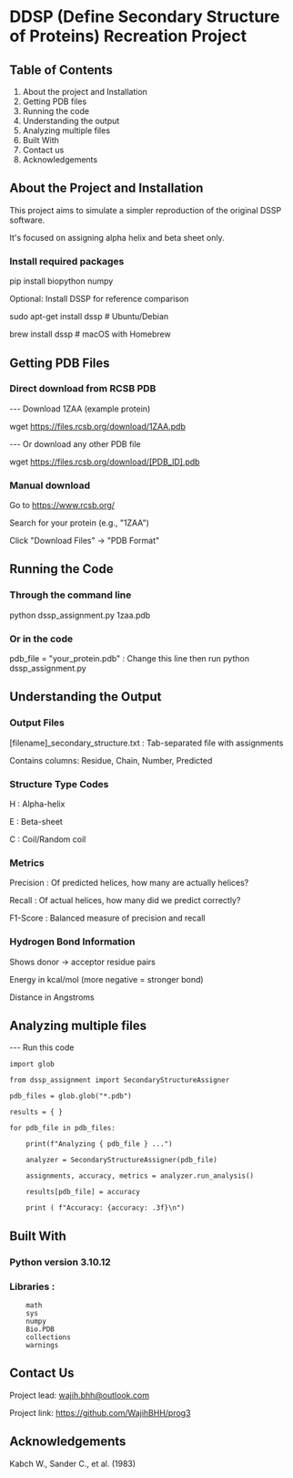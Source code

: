 # DDSP (Define Secondary Structure of Proteins) Recreation Project

## Table of Contents
1. About the project and Installation
2. Getting PDB files
3. Running the code
4. Understanding the output
5. Analyzing multiple files
6. Built With
7. Contact us
8. Acknowledgements

## About the Project and Installation

This project aims to simulate a simpler reproduction of the original DSSP software.


It's focused on assigning alpha helix and beta sheet only.

### Install required packages


pip install biopython numpy

Optional: Install DSSP for reference comparison

sudo apt-get install dssp # Ubuntu/Debian

brew install dssp # macOS with Homebrew

## Getting PDB Files

### Direct download from RCSB PDB


--- Download 1ZAA (example protein)


wget https://files.rcsb.org/download/1ZAA.pdb


--- Or download any other PDB file


wget https://files.rcsb.org/download/[PDB_ID].pdb

### Manual download


Go to https://www.rcsb.org/


Search for your protein (e.g., "1ZAA")


Click "Download Files" → "PDB Format"


## Running the Code

### Through the command line

python dssp_assignment.py 1zaa.pdb

### Or in the code

pdb_file = "your_protein.pdb" : Change this line then run python dssp_assignment.py

## Understanding the Output


### Output Files


[filename]_secondary_structure.txt : Tab-separated file with assignments


Contains columns: Residue, Chain, Number, Predicted


### Structure Type Codes


H : Alpha-helix

E : Beta-sheet

C : Coil/Random coil


### Metrics


Precision : Of predicted helices, how many are actually helices?


Recall : Of actual helices, how many did we predict correctly?


F1-Score : Balanced measure of precision and recall


### Hydrogen Bond Information


Shows donor → acceptor residue pairs


Energy in kcal/mol (more negative = stronger bond)


Distance in Angstroms

## Analyzing multiple files

--- Run this code

    import glob 
    
    from dssp_assignment import SecondaryStructureAssigner
    
    pdb_files = glob.glob("*.pdb")
    
    results = { }
    
    for pdb_file in pdb_files: 
    
        print(f"Analyzing { pdb_file } ...") 
        
        analyzer = SecondaryStructureAssigner(pdb_file) 
        
        assignments, accuracy, metrics = analyzer.run_analysis() 
        
        results[pdb_file] = accuracy 
        
        print ( f"Accuracy: {accuracy: .3f}\n")
        

## Built With

### Python version 3.10.12

### Libraries :
        math
        sys
        numpy
        Bio.PDB
        collections
        warnings

        
## Contact Us

Project lead: wajih.bhh@outlook.com

Project link: https://github.com/WajihBHH/prog3

## Acknowledgements

Kabch W., Sander C., et al. (1983)
